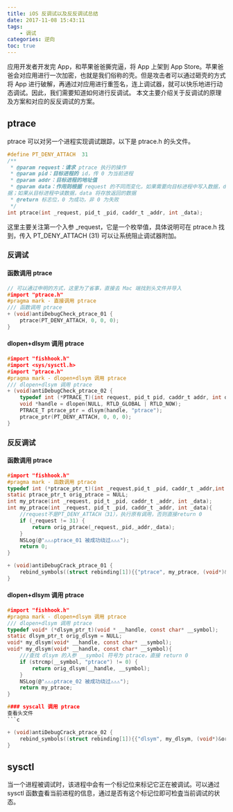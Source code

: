 ```yaml
---
title: iOS 反调试以及反反调试总结
date: 2017-11-08 15:43:11
tags:
    - 调试
categories: 逆向
toc: true
---
```


应用开发者开发完 App，和苹果爸爸撕完逼，将 App 上架到 App Store。苹果爸爸会对应用进行一次加密，也就是我们俗称的壳。但是攻击者可以通过砸壳的方式将 App 进行破解，再通过对应用进行重签名，连上调试器，就可以快乐地进行动态调试。因此，我们需要知道如何进行反调试。
本文主要介绍关于反调试的原理及方案和对应的反反调试的方案。
<!--more-->

<!-- 反调试按逻辑分的话，主要有2种方式, 一种是直接阻止调试器附加, 另一种就是根据特征检测调试器是否附加。 --> 

## ptrace
ptrace 可以对另一个进程实现调试跟踪，以下是 ptrace.h 的头文件。
```c
#define PT_DENY_ATTACH  31
/**
 * @param request：请求 ptrace 执行的操作
 * @param pid：目标进程的 id，传 0 为当前进程
 * @param addr：目标进程的地址值
 * @param data：作用则根据 request 的不同而变化，如果需要向目标进程中写入数据，data 存放的是需要写入的数
据；如果从目标进程中读数据，data 将存放返回的数据
 * @return 标志位，0 为成功，非 0 为失败
 */
int ptrace(int _request, pid_t _pid, caddr_t _addr, int _data);
```
这里主要关注第一个入参 _request，它是一个枚举值，具体说明可在 ptrace.h 找到，传入 PT_DENY_ATTACH (31) 可以让系统阻止调试器附加。
### 反调试
#### 函数调用 ptrace
```c
// 可以通过申明的方式，这里为了省事，直接去 Mac 端找到头文件并导入
#import "ptrace.h"
#pragma mark - 直接调用 ptrace
/// 函数调用 ptrace
+ (void)antiDebugCheck_ptrace_01 {
    ptrace(PT_DENY_ATTACH, 0, 0, 0);
}
```

#### dlopen+dlsym 调用 ptrace
```c
#import "fishhook.h"
#import <sys/sysctl.h>
#import "ptrace.h"
#pragma mark - dlopen+dlsym 调用 ptrace
/// dlopen+dlsym 调用 ptrace
+ (void)antiDebugCheck_ptrace_02 {
    typedef int (*PTRACE_T)(int request, pid_t pid, caddr_t addr, int data);
    void *handle = dlopen(NULL, RTLD_GLOBAL | RTLD_NOW);
    PTRACE_T ptrace_ptr = dlsym(handle, "ptrace");
    ptrace_ptr(PT_DENY_ATTACH, 0, 0, 0);
}
```

### 反反调试
#### 函数调用 ptrace
```c
#import "fishhook.h"
#pragma mark - 函数调用 ptrace
typedef int (*ptrace_ptr_t)(int _request,pid_t _pid, caddr_t _addr,int _data);
static ptrace_ptr_t orig_ptrace = NULL;
int my_ptrace(int _request, pid_t _pid, caddr_t _addr, int _data);
int my_ptrace(int _request, pid_t _pid, caddr_t _addr, int _data){
    //request不是PT_DENY_ATTACH（31），执行原有调用，否则直接return 0
    if (_request != 31) {
        return orig_ptrace(_request,_pid,_addr,_data);
    }
    NSLog(@"⚠️⚠️⚠️ptrace_01 被成功绕过⚠️⚠️⚠️");
    return 0;
}

+ (void)antiDebugCrack_ptrace_01 {
    rebind_symbols((struct rebinding[1]){{"ptrace", my_ptrace, (void*)&orig_ptrace}},1);
}
```

#### dlopen+dlsym 调用 ptrace
```c
#import "fishhook.h"
#pragma mark - dlopen+dlsym 调用 ptrace
/// dlopen+dlsym 调用 ptrace
typedef void* (*dlsym_ptr_t)(void * __handle, const char* __symbol);
static dlsym_ptr_t orig_dlsym = NULL;
void* my_dlsym(void* __handle, const char* __symbol);
void* my_dlsym(void* __handle, const char* __symbol){
    ///查找 dlsym 的入参 __symbol 符号为 ptrace，直接 return 0
    if (strcmp(__symbol, "ptrace") != 0) {
        return orig_dlsym(__handle, __symbol);
    }
    NSLog(@"⚠️⚠️⚠️ptrace_02 被成功绕过⚠️⚠️⚠️");
    return my_ptrace;
}

#### syscall 调用 ptrace
查看头文件
​```c

+ (void)antiDebugCrack_ptrace_02 {
    rebind_symbols((struct rebinding[1]){{"dlsym", my_dlsym, (void*)&orig_dlsym}},1);
}

```

## sysctl
当一个进程被调试时，该进程中会有一个标记位来标记它正在被调试。可以通过 sysctl 函数査看当前进程的信息，通过是否有这个标记位即可检査当前调试的状态。
